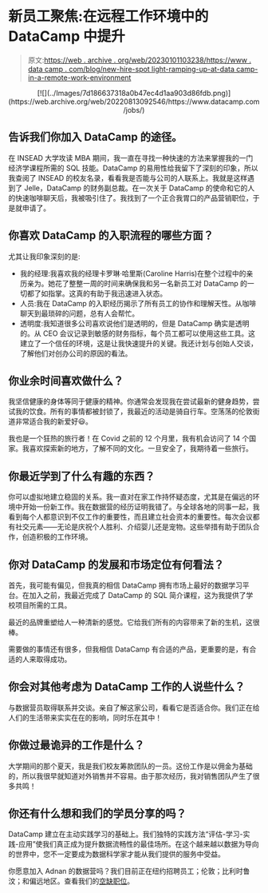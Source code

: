 # 新员工聚焦:在远程工作环境中的 DataCamp 中提升

> 原文:[https://web . archive . org/web/20230101103238/https://www . data camp . com/blog/new-hire-spot light-ramping-up-at-data camp-in-a-remote-work-environment](https://web.archive.org/web/20230101103238/https://www.datacamp.com/blog/new-hire-spotlight-ramping-up-at-datacamp-in-a-remote-work-environment)

<center>[![](../Images/7d186637318a0b47ec4d1aa903d86fdb.png)](https://web.archive.org/web/20220813092546/https://www.datacamp.com/jobs/)</center>

## 告诉我们你加入 DataCamp 的途径。

在 INSEAD 大学攻读 MBA 期间，我一直在寻找一种快速的方法来掌握我的一门经济学课程所需的 SQL 技能。DataCamp 的易用性给我留下了深刻的印象，所以我查阅了 INSEAD 的校友名录，看看我是否能与公司的人联系上。我就是这样遇到了 Jelle，DataCamp 的财务副总裁。在一次关于 DataCamp 的使命和它的人的快速咖啡聊天后，我被吸引住了。我找到了一个正合我胃口的产品营销职位，于是就申请了。

## 你喜欢 DataCamp 的入职流程的哪些方面？

尤其让我印象深刻的是:

*   我的经理:我喜欢我的经理卡罗琳·哈里斯(Caroline Harris)在整个过程中的亲历亲为。她花了整整一周的时间来确保我和另一名新员工对 DataCamp 的一切都了如指掌。这真的有助于我迅速进入状态。
*   人员:我在 DataCamp 的入职经历揭示了所有员工的协作和理解天性。从咖啡聊天到最琐碎的问题，总有人会帮忙。
*   透明度:我知道很多公司喜欢说他们是透明的，但是 DataCamp 确实是透明的。从 CEO 会议记录到敏感的财务指标，每个员工都可以使用这些工具。这建立了一个信任的环境，这是让我快速提升的关键。我还计划与创始人交谈，了解他们对创办公司的原因的看法。

## 你业余时间喜欢做什么？

我坚信健康的身体等同于健康的精神。你通常会发现我在尝试最新的健身趋势，尝试我的饮食。所有的事情都被封锁了，我最近的活动是骑自行车。空荡荡的伦敦街道非常适合我的新爱好😃。

我也是一个狂热的旅行者！在 Covid 之前的 12 个月里，我有机会访问了 14 个国家。我喜欢探索新的地方，了解不同的文化。一旦安全了，我期待着一些旅行。

## 你最近学到了什么有趣的东西？

你可以虚拟地建立稳固的关系。我一直对在家工作持怀疑态度，尤其是在偏远的环境中开始一份新工作。我在数据营的经历证明我错了。与全球各地的同事一起，我看到每个人都意识到不仅工作的重要性，而且建立社会资本的重要性。每次会议都有社交元素——无论是庆祝个人胜利、介绍婴儿还是宠物。这些举措有助于团队合作，创造积极的工作环境。

## 你对 DataCamp 的发展和市场定位有何看法？

首先，我可能有偏见，但我真的相信 DataCamp 拥有市场上最好的数据学习平台。在加入之前，我最近完成了 DataCamp 的 SQL 简介课程，这为我提供了学校项目所需的工具。

最近的品牌重塑给人一种清新的感觉。它给我们所有的内容带来了新的生机，这很棒。

需要做的事情还有很多，但我相信 DataCamp 有合适的产品，更重要的是，有合适的人来取得成功。

## 你会对其他考虑为 DataCamp 工作的人说些什么？

与数据营员取得联系并交谈。亲自了解这家公司，看看它是否适合你。我们正在给人们的生活带来实实在在的影响，同时乐在其中！

## 你做过最诡异的工作是什么？

大学期间的那个夏天，我是我们校友筹款团队的一员。这份工作是以佣金为基础的，所以我很早就知道对外销售并不容易。由于那次经历，我对销售团队产生了很多共鸣！

## 你还有什么想和我们的学员分享的吗？

DataCamp 建立在主动实践学习的基础上。我们独特的实践方法“评估-学习-实践-应用”使我们真正成为提升数据流畅性的最佳场所。在这个越来越以数据为导向的世界中，您不一定要成为数据科学家才能从我们提供的服务中受益。

你愿意加入 Adnan 的数据营吗？我们目前正在纽约招聘员工；伦敦；比利时鲁汶；和偏远地区。查看我们的[空缺职位](https://web.archive.org/web/20220813092546/https://www.datacamp.com/jobs/)。